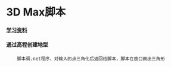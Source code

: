 # 3D Max脚本


#### [学习资料](https://github.com/batuZ/Resources/tree/master/Documents/MaxScript_Doc)


#### 通过高程创建地型
		脚本调.net程序，对输入的点三角化后返回给脚本，脚本在窗口画出三角形